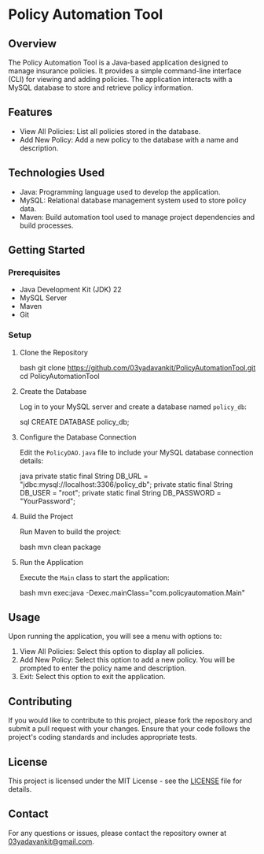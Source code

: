 # Policy Automation Tool

## Overview

The Policy Automation Tool is a Java-based application designed to manage insurance policies. It provides a simple command-line interface (CLI) for viewing and adding policies. The application interacts with a MySQL database to store and retrieve policy information.

## Features

- View All Policies: List all policies stored in the database.
- Add New Policy: Add a new policy to the database with a name and description.

## Technologies Used

- Java: Programming language used to develop the application.
- MySQL: Relational database management system used to store policy data.
- Maven: Build automation tool used to manage project dependencies and build processes.

## Getting Started

### Prerequisites

- Java Development Kit (JDK) 22
- MySQL Server
- Maven
- Git

### Setup

1. Clone the Repository

   bash
   git clone https://github.com/03yadavankit/PolicyAutomationTool.git
   cd PolicyAutomationTool
   

2. Create the Database

   Log in to your MySQL server and create a database named `policy_db`:

   sql
   CREATE DATABASE policy_db;
   

3. Configure the Database Connection

   Edit the `PolicyDAO.java` file to include your MySQL database connection details:

   java
   private static final String DB_URL = "jdbc:mysql://localhost:3306/policy_db";
   private static final String DB_USER = "root";
   private static final String DB_PASSWORD = "YourPassword";
   

4. Build the Project

   Run Maven to build the project:

   bash
   mvn clean package
   

5. Run the Application

   Execute the `Main` class to start the application:

   bash
   mvn exec:java -Dexec.mainClass="com.policyautomation.Main"
   

## Usage

Upon running the application, you will see a menu with options to:

1. View All Policies: Select this option to display all policies.
2. Add New Policy: Select this option to add a new policy. You will be prompted to enter the policy name and description.
3. Exit: Select this option to exit the application.

## Contributing

If you would like to contribute to this project, please fork the repository and submit a pull request with your changes. Ensure that your code follows the project's coding standards and includes appropriate tests.

## License

This project is licensed under the MIT License - see the [LICENSE](LICENSE) file for details.

## Contact

For any questions or issues, please contact the repository owner at 03yadavankit@gmail.com.
